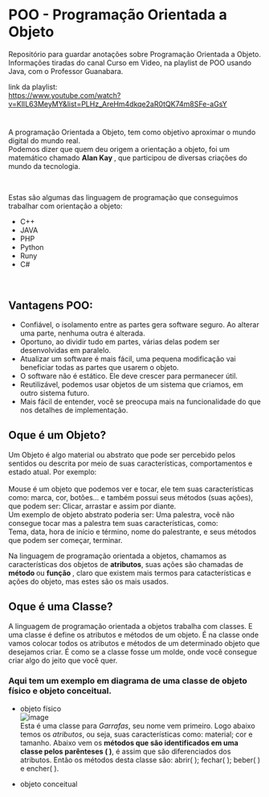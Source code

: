 # POO - Programação Orientada a Objeto
Repositório para guardar anotações sobre Programação Orientada a Objeto. Informações tiradas do canal Curso em Video, na playlist de POO usando Java, com o Professor Guanabara. 

link da playlist:<br> https://www.youtube.com/watch?v=KlIL63MeyMY&list=PLHz_AreHm4dkqe2aR0tQK74m8SFe-aGsY
<br> 
#

<p> A programação Orientada a Objeto, tem como objetivo aproximar o mundo digital do mundo real. <br> Podemos dizer que quem deu origem a orientação a objeto, foi um matemático chamado <b> Alan Kay </b>, que participou de diversas criações do mundo da tecnologia. </p> <br>

<p> Estas são algumas das linguagem de programação que conseguimos trabalhar com orientação a objeto: </p>

- C++ 
- JAVA
- PHP
- Python
- Runy
- C#
<br>

<!--
<details><summary>Ver linguagens compatíveis</summary>

<p>

- JAVA
- PHP
- Python
- Runy
- C#
</p>
</details>
-->

## Vantagens POO: 

- Confiável, o isolamento entre as partes gera software seguro. Ao alterar uma parte, nenhuma outra é alterada.
- Oportuno, ao dividir tudo em partes, várias delas podem ser desenvolvidas em paralelo. 
- Atualizar um software é mais fácil, uma pequena modificação vai beneficiar todas as partes que usarem o objeto. 
- O software não é estático. Ele deve crescer para permanecer útil. 
- Reutilizável, podemos usar objetos de um sistema que criamos, em outro sistema futuro.
- Mais fácil de entender, você se preocupa mais na funcionalidade do que nos detalhes de implementação.

## Oque é um Objeto?
<p> Um Objeto é algo material ou abstrato que pode ser percebido pelos sentidos ou descrita por meio de suas características, comportamentos e estado atual. 
Por exemplo: <br>
<br>Mouse é um objeto que podemos ver e tocar, ele tem suas características como: marca, cor, botões... e também possui seus métodos (suas ações), que podem ser: Clicar, arrastar e assim por diante.<br>
Um exemplo de objeto abstrato poderia ser: Uma palestra, você não consegue tocar mas a palestra tem suas características, como: <br>
Tema, data, hora de início e término, nome do palestrante, e seus métodos que podem ser começar, terminar.</p>

<p>Na linguagem de programação orientada a objetos, chamamos as características dos objetos de <b>atributos</b>, suas ações são chamadas de <b> método </b> ou <b> função </b>, claro que existem mais termos para catacterísticas e ações do objeto, mas estes são os mais usados. </p>

## Oque é uma Classe? 
<p> A linguagem de programação orientada a objetos trabalha com classes. E uma classe é define os atributos e métodos de um objeto. É na classe onde vamos colocar todos os atributos e métodos de um determinado objeto que desejamos criar. É como se a classe fosse um molde, onde você consegue criar algo do jeito que você quer. </p>

### Aqui tem um exemplo em diagrama de uma classe de objeto físico e objeto conceitual. 
- objeto físico<br>
![image](https://user-images.githubusercontent.com/43580298/182488501-09e4b1c7-041f-4704-9f33-d538228b9a0e.png) <br>
Esta é uma classe para *Garrafas*, seu nome vem primeiro. Logo abaixo temos os *atributos*, ou seja, suas características como: material; cor e tamanho.
Abaixo vem os **métodos que são identificados em uma classe pelos parênteses ( )**, é assim que são diferenciados dos atributos. Então os métodos desta classe são: abrir( ); fechar( ); beber( ) e encher( ). 

- objeto conceitual <br>

